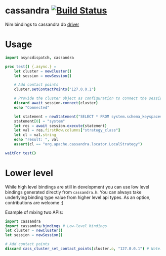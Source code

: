 # cassandra [![Build Status](https://travis-ci.org/yglukhov/cassandra.svg?branch=master)](https://travis-ci.org/yglukhov/cassandra)
Nim bindings to cassandra db [driver](https://github.com/datastax/cpp-driver)

# Usage
```nim
import asyncdispatch, cassandra

proc test() {.async.} =
    let cluster = newCluster()
    let session = newSession()

    # Add contact points
    cluster.setContactPoints("127.0.0.1")

    # Provide the cluster object as configuration to connect the session
    discard await session.connect(cluster)
    echo "Connected"

    let statement = newStatement("SELECT * FROM system.schema_keyspaces WHERE keyspace_name = ?")
    statement[0] = "system"
    let res = await session.execute(statement)
    let val = res.firstRow.columns["strategy_class"]
    let cl = val.string
    echo "result: ", val
    assert(cl == "org.apache.cassandra.locator.LocalStrategy")

waitFor test()
```
# Lower level
While high level bindings are still in development you can use low level bindings generated directly from `cassandra.h`. You can always take underlying binding type value from higher level api types. As an option, contributions are welcome ;)

Example of mixing two APIs:
```nim
import cassandra
import cassandra/bindings # Low-level bindings
let cluster = newCluster()
let session = newSession()

# Add contact points
discard cass_cluster_set_contact_points(cluster.o, "127.0.0.1") # Note: .o is the low-level type
```
